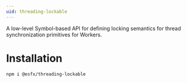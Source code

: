 ```yaml
---
uid: threading-lockable
---
```


A low-level Symbol-based API for defining locking semantics for thread synchronization primitives for Workers.

# Installation

```sh
npm i @esfx/threading-lockable
```
